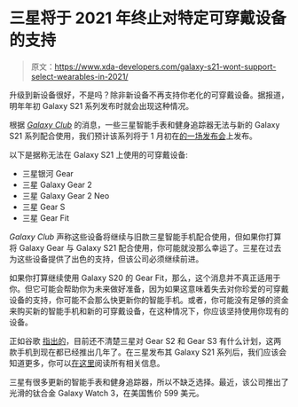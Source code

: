# 三星将于 2021 年终止对特定可穿戴设备的支持

> 原文：<https://www.xda-developers.com/galaxy-s21-wont-support-select-wearables-in-2021/>

升级到新设备很好，不是吗？除非新设备不再支持你老化的可穿戴设备。据报道，明年年初 Galaxy S21 系列发布时就会出现这种情况。

根据 *[Galaxy Club](https://www.galaxyclub.nl/nieuws/oudere-gear-wearables-niet-compatible-met-samsung-galaxy-s21-en-andere-nieuwe-telefoons/)* 的消息，一些三星智能手表和健身追踪器无法与新的 Galaxy S21 系列配合使用，我们预计该系列将于 1 月初在[的一场发布会](https://www.xda-developers.com/forums-open-samsung-galaxy-s21-series/)上发布。

以下是据称无法在 Galaxy S21 上使用的可穿戴设备:

*   三星银河 Gear
*   三星 Galaxy Gear 2
*   三星 Galaxy Gear 2 Neo
*   三星 Gear S
*   三星 Gear Fit

*Galaxy Club* 声称这些设备将继续与旧款三星智能手机配合使用，但如果你打算将 Galaxy Gear 与 Galaxy S21 配合使用，你可能就没那么幸运了。三星在过去为这些设备提供了出色的支持，但该公司必须继续前进。

如果你打算继续使用 Galaxy S20 的 Gear Fit，那么，这个消息并不真正适用于你。但它可能会帮助你为未来做好准备，因为如果这意味着失去对你珍爱的可穿戴设备的支持，你可能不会那么快更新你的智能手机。或者，你可能没有足够的资金来购买新的智能手机和新的可穿戴设备，在这种情况下，你应该坚持使用你现有的设备。

正如谷歌 [指出的](https://9to5google.com/2020/12/04/samsung-support-gear-s-older-smartwatches/)，目前还不清楚三星对 Gear S2 和 Gear S3 有什么计划，这两款手机到现在都已经推出几年了。在三星发布其 Galaxy S21 系列后，我们应该会知道更多，你可以[在这里](https://www.xda-developers.com/samsung-galaxy-s21-specs-leak-plastic-base-model-10x-optical-zoom-ultra/)阅读所有相关信息。

三星有很多更新的智能手表和健身追踪器，所以不缺乏选择。最近，该公司推出了光滑的钛合金 Galaxy Watch 3，在美国售价 599 美元。